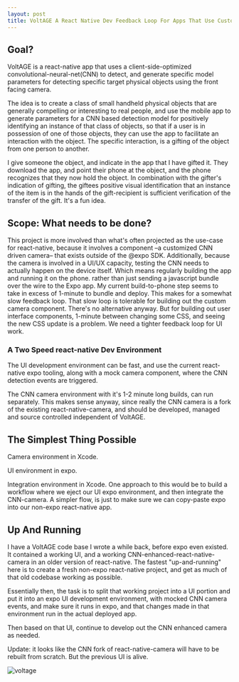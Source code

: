 ```yaml
---
layout: post
title: VoltAGE A React Native Dev Feedback Loop For Apps That Use Custom Native Components
---
```




## Goal?
VoltAGE is a react-native app that uses a client-side-optimized convolutional-neural-net(CNN) to detect, and generate specific model parameters for detecting specific target physical objects using the front facing camera.

The idea is to create a class of small handheld physical objects that are generally compelling or interesting to real people, and use the mobile app to generate parameters for a CNN based detection model for positively identifying an instance of that class of objects, so that if a user is in possession of one of those objects, they can use the app to facilitate an interaction with the object. The specific interaction, is a gifting of the object from one person to another.

I give someone the object, and indicate in the app that I have gifted it. They download the app, and point their phone at the object, and the phone recognizes that they now hold the object. In combination with the gifter's indication of gifting, the  giftees positive visual identification that an instance of the item is in the hands of the gift-recipient is sufficient verification of the transfer of the gift. It's a fun idea.

## Scope: What needs to be done?

This project is more involved than what's often projected as the use-case for react-native, because it involves a component –a customized CNN driven camera– that exists outside of the @expo SDK. Additionally, because the camera is involved in a UI/UX capacity, testing the CNN needs to actually happen on the device itself. Which means regularly building the app and running it on the phone. rather than just sending a javascript bundle over the wire to the Expo app. My current build-to-phone step seems to take in excess of 1-minute to bundle and deploy. This makes for a somewhat slow feedback loop. That slow loop is tolerable for building out the custom camera component. There's no alternative anyway. But for building out user interface components, 1-minute between changing some CSS, and seeing the new CSS update is a problem. We need a tighter feedback loop for UI work.

### A Two Speed react-native Dev Environment
The UI development environment can be fast, and use the current react-native expo tooling, along with a mock camera component, where the CNN detection events are triggered.

The CNN camera environment with it's 1-2 minute long builds, can run separately. This makes sense anyway, since really the CNN camera is a fork of the existing react-native-camera, and should be developed, managed and source controlled independent of VoltAGE.

## The Simplest Thing Possible

Camera environment in Xcode.

UI environment in expo.

Integration environment in Xcode. One approach to this would be to build a workflow where we eject our UI expo environment, and then integrate the CNN-camera. A simpler flow, is just to make sure we can copy-paste expo into our non-expo react-native app. 

## Up And Running

I have a VoltAGE code base I wrote a while back, before expo even existed. It contained a working UI, and a working CNN-enhanced-react-native-camera in an older version of react-native. The fastest "up-and-running" here is to create a fresh non-expo react-native project, and get as much of that old codebase working as possible. 

Essentially then, the task is to split that working project into a UI portion and put it into an expo UI development environment, with mocked CNN camera events, and make sure it runs in expo, and that changes made in that environment run in the actual deployed app.

Then based on that UI, continue to develop out the CNN enhanced camera as needed. 

Update: it looks like the CNN fork of react-native-camera will have to be rebuilt from scratch. But the previous UI is alive.

![voltage](https://user-images.githubusercontent.com/7946707/32696574-70902de6-c730-11e7-8027-b840e8bc7860.gif)


